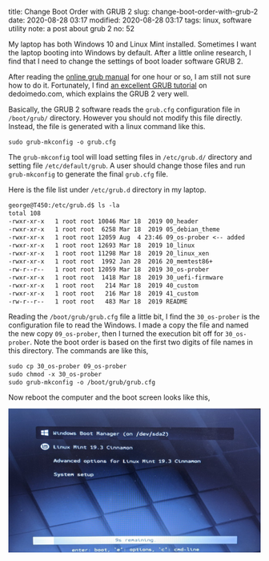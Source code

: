 title: Change Boot Order with GRUB 2
slug: change-boot-order-with-grub-2
date: 2020-08-28 03:17
modified: 2020-08-28 03:17
tags: linux, software utility
note: a post about grub 2
no: 52

My laptop has both Windows 10 and Linux Mint installed. Sometimes I want the laptop booting into 
Windows by default. After a little online research, I find that I need to change the settings of 
boot loader software GRUB 2. 

After reading the 
[online grub manual](https://www.gnu.org/software/grub/manual/grub/grub.html) 
for one hour or so, I am still not sure how to do it. Fortunately, I find 
[an excellent GRUB tutorial](https://www.dedoimedo.com/computers/grub-2.html) 
on dedoimedo.com, which explains the GRUB 2 very well. 

Basically, the GRUB 2 software reads the `grub.cfg` configuration file in `/boot/grub/` directory.
However you should not modify this file directly. Instead, the file is generated with a linux
command like this. 

```
sudo grub-mkconfig -o grub.cfg 
```

The `grub-mkconfig` tool will load setting files in `/etc/grub.d/` directory and setting 
file `/etc/default/grub`.  A user should change those files and run `grub-mkconfig` to 
generate the final `grub.cfg` file. 

Here is the file list under `/etc/grub.d` directory in my laptop.

```
george@T450:/etc/grub.d$ ls -la
total 108
-rwxr-xr-x   1 root root 10046 Mar 18  2019 00_header
-rwxr-xr-x   1 root root  6258 Mar 18  2019 05_debian_theme
-rwxr-xr-x   1 root root 12059 Aug  4 23:46 09_os-prober <-- added
-rwxr-xr-x   1 root root 12693 Mar 18  2019 10_linux
-rwxr-xr-x   1 root root 11298 Mar 18  2019 20_linux_xen
-rwxr-xr-x   1 root root  1992 Jan 28  2016 20_memtest86+
-rw-r--r--   1 root root 12059 Mar 18  2019 30_os-prober
-rwxr-xr-x   1 root root  1418 Mar 18  2019 30_uefi-firmware
-rwxr-xr-x   1 root root   214 Mar 18  2019 40_custom
-rwxr-xr-x   1 root root   216 Mar 18  2019 41_custom
-rw-r--r--   1 root root   483 Mar 18  2019 README
```

Reading the `/boot/grub/grub.cfg` file a little bit, I find the `30_os-prober` is the configuration
file to read the Windows. I made a copy the file and named the new copy `09_os-prober`, then I
turned the execution bit off for `30_os-prober`. Note the boot order is based on the first two
digits of file names in this directory.  The commands are like this, 

```
sudo cp 30_os-prober 09_os-prober
sudo chmod -x 30_os-prober
sudo grub-mkconfig -o /boot/grub/grub.cfg 
```
 
Now reboot the computer and the boot screen looks like this, 

<div style="max-width:800px">
  <img class="img-fluid pb-3" src="/images/boot_order.jpg" alt="boot order"> 
</div>
